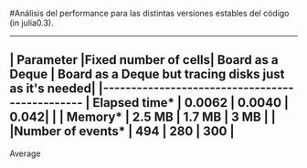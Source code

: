 #Análisis del performance para las distintas versiones estables del código (in julia0.3).

--------------------------------------------------
| Parameter |Fixed number of cells| Board as a Deque | Board as a Deque but tracing disks just as it's needed|
|-----------------------------------------------
| Elapsed time* | 0.0062 |  0.0040 | 0.042|
|
| Memory* | 2.5 MB  | 1.7 MB |    3 MB |
|
|Number of events* | 494 | 280 | 300 |
---------------------------------
Average
